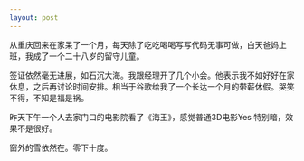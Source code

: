 ```yaml
---
layout: post
---
```


从重庆回来在家呆了一个月，每天除了吃吃喝喝写写代码无事可做，白天爸妈上班，我成了一个二十八岁的留守儿童。

签证依然毫无进展，如石沉大海。我跟经理开了几个小会。他表示我不如好好在家休息，之后再讨论时间安排。相当于谷歌给我了一个长达一个月的带薪休假。哭笑不得，不知是福是祸。

昨天下午一个人去家门口的电影院看了《海王》，感觉普通3D电影Yes 特别暗，效果不是很好。

窗外的雪依然在。零下十度。